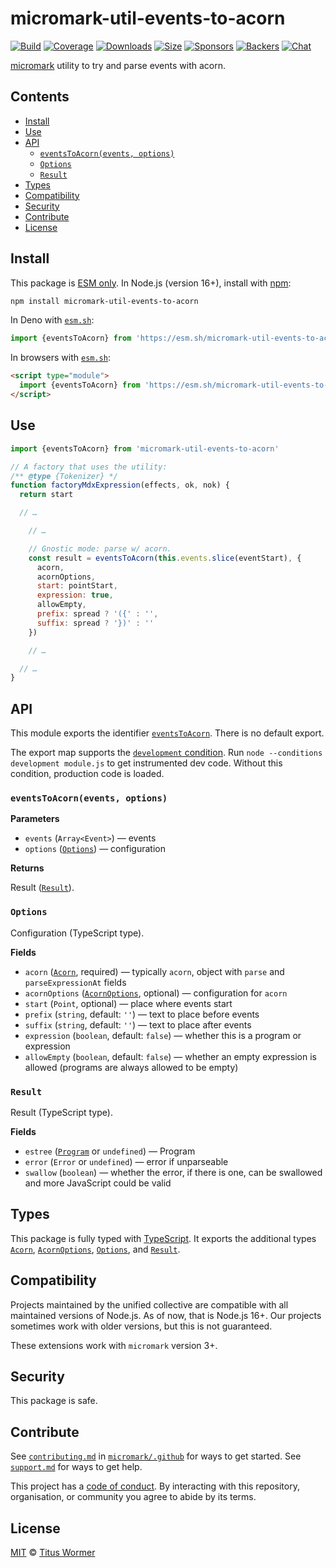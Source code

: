 # micromark-util-events-to-acorn

[![Build](https://github.com/micromark/micromark-extension-mdx-expression/workflows/main/badge.svg)](https://github.com/micromark/micromark-extension-mdx-expression/actions) [![Coverage](https://img.shields.io/codecov/c/github/micromark/micromark-extension-mdx-expression.svg)](https://codecov.io/github/micromark/micromark-extension-mdx-expression) [![Downloads](https://img.shields.io/npm/dm/micromark-util-events-to-acorn.svg)](https://www.npmjs.com/package/micromark-util-events-to-acorn) [![Size](https://img.shields.io/bundlephobia/minzip/micromark-util-events-to-acorn.svg)](https://bundlephobia.com/result?p=micromark-util-events-to-acorn) [![Sponsors](https://opencollective.com/unified/sponsors/badge.svg)](https://opencollective.com/unified) [![Backers](https://opencollective.com/unified/backers/badge.svg)](https://opencollective.com/unified) [![Chat](https://img.shields.io/badge/chat-discussions-success.svg)](https://github.com/micromark/micromark/discussions)

[micromark](https://github.com/micromark/micromark) utility to try and parse events with acorn.

## Contents

* [Install](./#install)
* [Use](./#use)
* [API](./#api)
  * [`eventsToAcorn(events, options)`](./#eventstoacornevents-options)
  * [`Options`](./#options)
  * [`Result`](./#result)
* [Types](./#types)
* [Compatibility](./#compatibility)
* [Security](./#security)
* [Contribute](./#contribute)
* [License](./#license)

## Install

This package is [ESM only](https://gist.github.com/sindresorhus/a39789f98801d908bbc7ff3ecc99d99c). In Node.js (version 16+), install with [npm](https://docs.npmjs.com/cli/install):

```sh
npm install micromark-util-events-to-acorn
```

In Deno with [`esm.sh`](https://esm.sh):

```js
import {eventsToAcorn} from 'https://esm.sh/micromark-util-events-to-acorn@1'
```

In browsers with [`esm.sh`](https://esm.sh):

```html
<script type="module">
  import {eventsToAcorn} from 'https://esm.sh/micromark-util-events-to-acorn@1?bundle'
</script>
```

## Use

```js
import {eventsToAcorn} from 'micromark-util-events-to-acorn'

// A factory that uses the utility:
/** @type {Tokenizer} */
function factoryMdxExpression(effects, ok, nok) {
  return start

  // …

    // …

    // Gnostic mode: parse w/ acorn.
    const result = eventsToAcorn(this.events.slice(eventStart), {
      acorn,
      acornOptions,
      start: pointStart,
      expression: true,
      allowEmpty,
      prefix: spread ? '({' : '',
      suffix: spread ? '})' : ''
    })

    // …

  // …
}
```

## API

This module exports the identifier [`eventsToAcorn`](./#eventstoacornevents-options). There is no default export.

The export map supports the [`development` condition](https://nodejs.org/api/packages.html#packages_resolving_user_conditions). Run `node --conditions development module.js` to get instrumented dev code. Without this condition, production code is loaded.

### `eventsToAcorn(events, options)`

**Parameters**

* `events` (`Array<Event>`) — events
* `options` ([`Options`](./#options)) — configuration

**Returns**

Result ([`Result`](./#result)).

### `Options`

Configuration (TypeScript type).

**Fields**

* `acorn` ([`Acorn`](https://github.com/acornjs/acorn), required) — typically `acorn`, object with `parse` and `parseExpressionAt` fields
* `acornOptions` ([`AcornOptions`](https://github.com/acornjs/acorn/blob/96c721dbf89d0ccc3a8c7f39e69ef2a6a3c04dfa/acorn/dist/acorn.d.ts#L16), optional) — configuration for `acorn`
* `start` (`Point`, optional) — place where events start
* `prefix` (`string`, default: `''`) — text to place before events
* `suffix` (`string`, default: `''`) — text to place after events
* `expression` (`boolean`, default: `false`) — whether this is a program or expression
* `allowEmpty` (`boolean`, default: `false`) — whether an empty expression is allowed (programs are always allowed to be empty)

### `Result`

Result (TypeScript type).

**Fields**

* `estree` ([`Program`](https://github.com/estree/estree/blob/master/es2015.md#programs) or `undefined`) — Program
* `error` (`Error` or `undefined`) — error if unparseable
* `swallow` (`boolean`) — whether the error, if there is one, can be swallowed and more JavaScript could be valid

## Types

This package is fully typed with [TypeScript](https://www.typescriptlang.org). It exports the additional types [`Acorn`](https://github.com/acornjs/acorn), [`AcornOptions`](https://github.com/acornjs/acorn/blob/96c721dbf89d0ccc3a8c7f39e69ef2a6a3c04dfa/acorn/dist/acorn.d.ts#L16), [`Options`](./#options), and [`Result`](./#result).

## Compatibility

Projects maintained by the unified collective are compatible with all maintained versions of Node.js. As of now, that is Node.js 16+. Our projects sometimes work with older versions, but this is not guaranteed.

These extensions work with `micromark` version 3+.

## Security

This package is safe.

## Contribute

See [`contributing.md`](https://github.com/micromark/.github/blob/main/contributing.md) in [`micromark/.github`](https://github.com/micromark/.github) for ways to get started. See [`support.md`](https://github.com/micromark/.github/blob/main/support.md) for ways to get help.

This project has a [code of conduct](https://github.com/micromark/.github/blob/main/code-of-conduct.md). By interacting with this repository, organisation, or community you agree to abide by its terms.

## License

[MIT](https://github.com/micromark/micromark-extension-mdx-expression/blob/main/license) © [Titus Wormer](https://wooorm.com)
